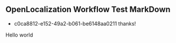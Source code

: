 ## OpenLocalization Workflow Test MarkDown
* c0ca8812-e152-49a2-b061-be6148aa0211 
thanks!

Hello world